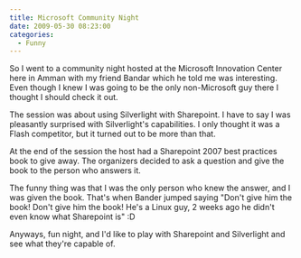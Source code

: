 ```yaml
---
title: Microsoft Community Night
date: 2009-05-30 08:23:00
categories:
  - Funny
---
```


So I went to a community night hosted at the Microsoft Innovation Center here in Amman with my friend Bandar which he told me was interesting. Even though I knew I was going to be the only non-Microsoft guy there I thought I should check it out.<!--more-->

The session was about using Silverlight with Sharepoint. I have to say I was pleasantly surprised with Silverlight's capabilities. I only thought it was a Flash competitor, but it turned out to be more than that.

At the end of the session the host had a Sharepoint 2007 best practices book to give away. The organizers decided to ask a question and give the book to the person who answers it.

The funny thing was that I was the only person who knew the answer, and I was given the book. That's when Bander jumped saying "Don't give him the book! Don't give him the book! He's a Linux guy, 2 weeks ago he didn't even know what Sharepoint is" :D

Anyways, fun night, and I'd like to play with Sharepoint and Silverlight and see what they're capable of.